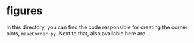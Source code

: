 # figures

In this directory, you can find the code responsible for creating the corner plots, `makeCorner.py`.
Next to that, also available here are ...
